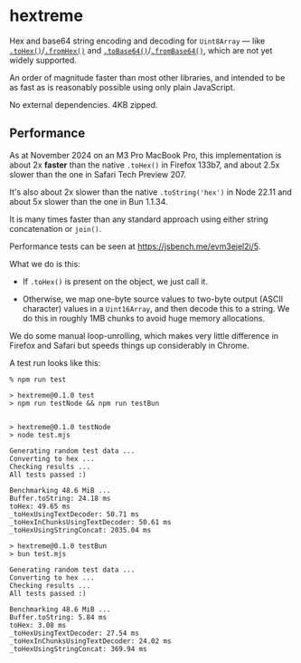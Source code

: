 # hextreme

Hex and base64 string encoding and decoding for `Uint8Array` — like [`.toHex()`](https://developer.mozilla.org/en-US/docs/Web/JavaScript/Reference/Global_Objects/Uint8Array/toHex)/[`.fromHex()`](https://developer.mozilla.org/en-US/docs/Web/JavaScript/Reference/Global_Objects/Uint8Array/fromHex) and [`.toBase64()`](https://developer.mozilla.org/en-US/docs/Web/JavaScript/Reference/Global_Objects/Uint8Array/toBase64)/[`.fromBase64()`](https://developer.mozilla.org/en-US/docs/Web/JavaScript/Reference/Global_Objects/Uint8Array/fromBase64), which are not yet widely supported.

An order of magnitude faster than most other libraries, and intended to be as fast as is reasonably possible using only plain JavaScript.

No external dependencies. 4KB zipped.

## Performance

As at November 2024 on an M3 Pro MacBook Pro, this implementation is about 2x **faster** than the native `.toHex()` in Firefox 133b7, and about 2.5x slower than the one in Safari Tech Preview 207. 

It's also about 2x slower than the native `.toString('hex')` in Node 22.11 and about 5x slower than the one in Bun 1.1.34.

It is many times faster than any standard approach using either string concatenation or `join()`.

Performance tests can be seen at https://jsbench.me/evm3ejel2i/5.

What we do is this:

* If `.toHex()` is present on the object, we just call it.

* Otherwise, we map one-byte source values to two-byte output (ASCII character) values in a `Uint16Array`, and then decode this to a string. We do this in roughly 1MB chunks to avoid huge memory allocations.

We do some manual loop-unrolling, which makes very little difference in Firefox and Safari but speeds things up considerably in Chrome.

A test run looks like this:

```
% npm run test

> hextreme@0.1.0 test
> npm run testNode && npm run testBun


> hextreme@0.1.0 testNode
> node test.mjs

Generating random test data ...
Converting to hex ...
Checking results ...
All tests passed :)

Benchmarking 48.6 MiB ...
Buffer.toString: 24.18 ms
toHex: 49.65 ms
_toHexUsingTextDecoder: 50.71 ms
_toHexInChunksUsingTextDecoder: 50.61 ms
_toHexUsingStringConcat: 2035.04 ms

> hextreme@0.1.0 testBun
> bun test.mjs

Generating random test data ...
Converting to hex ...
Checking results ...
All tests passed :)

Benchmarking 48.6 MiB ...
Buffer.toString: 5.84 ms
toHex: 3.08 ms
_toHexUsingTextDecoder: 27.54 ms
_toHexInChunksUsingTextDecoder: 24.02 ms
_toHexUsingStringConcat: 369.94 ms
```
